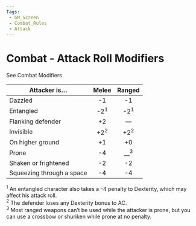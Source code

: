 ```yaml
---
Tags:
 - GM_Screen
 - Combat_Rules
 - Attack
---
```

# Combat - Attack Roll Modifiers

See Combat Modifiers

| **Attacker is…**        |   **Melee**    |   **Ranged**   |
| ------------------------- |:--------------:|:--------------:|
| Dazzled                   |       -1       |       -1       |
| Entangled                 | -2<sup>1</sup> | -2<sup>1</sup> |
| Flanking defender         |       +2       |       —        |
| Invisible                 | +2<sup>2</sup> | +2<sup>2</sup> |
| On higher ground          |       +1       |       +0       |
| Prone                     |       -4       | __<sup>3</sup> |
| Shaken or frightened      |       -2       |       -2       |
| Squeezing through a space |       -4       |       -4       |
<sup>1</sup> An entangled character also takes a –4 penalty to Dexterity, which may affect his attack roll.  
<sup>2</sup> The defender loses any Dexterity bonus to AC.  
<sup>3</sup> Most ranged weapons can’t be used while the attacker is prone, but you can use a crossbow or shuriken while prone at no penalty.
